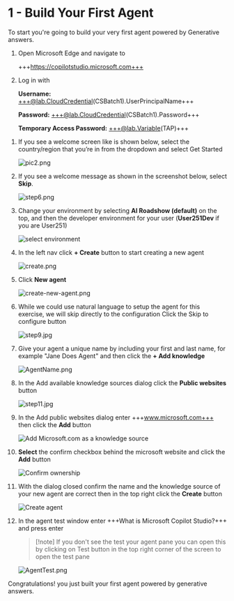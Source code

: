 # 1 - Build Your First Agent

To start you're going to build your very first agent powered by Generative answers.

1. Open Microsoft Edge and navigate to

    +++https://copilotstudio.microsoft.com+++

1. Log in with 

    **Username:** +++@lab.CloudCredential(CSBatch1).UserPrincipalName+++


    **Password:** +++@lab.CloudCredential(CSBatch1).Password+++

    **Temporary Access Password:** +++@lab.Variable(TAP)+++

<!-- 3. If you see a message about needing to setup additional security like is shown below, select **Ask later**

    ![pic1_official.png](./images/instructions273634/pic1_official.png) -->

1. If you see a welcome screen like is shown below, select the country/region that you’re in from the dropdown and select Get Started

    ![pic2.png](./images/instructions273634/pic2.png)

1. If you see a welcome message as shown in the screenshot below, select **Skip**.

    ![step6.png](./images/instructions273634/step6.png)

1. Change your environment by selecting **AI Roadshow (default)** on the top, and then the developer environment for your user (**User251Dev** if you are User251)

    ![select environment](./images/select-environment.png)

1. In the left nav click **+ Create** button to start creating a new agent

    ![create.png](./images/instructions279065/create.png)

1. Click **New agent**

    ![create-new-agent.png](./images/instructions279065/create-new-agent.png)

1. While we could use natural language to setup the agent for this exercise, we will skip directly to the configuration Click the Skip to configure button

    ![step9.jpg](./images/instructions273634/step9.jpg)

1. Give your agent a unique name by including your first and last name, for example "Jane Does Agent" and then click the **+ Add knowledge**

    ![AgentName.png](./images/instructions273634/step10.jpg)

1. In the Add available knowledge sources dialog click the **Public websites** button

    ![step11.jpg](./images/public-websites.png)

1. In the Add public websites dialog enter +++www.microsoft.com+++ then click the **Add** button

    ![Add Microsoft.com as a knowledge source](./images/add-microsoftcom.png)

1. **Select** the confirm checkbox behind the microsoft website and click the **Add** button

    ![Confirm ownership](./images/confirm-website.png)

1. With the dialog closed confirm the name and the knowledge source of your new agent are correct then in the top right click the **Create** button

    ![Create agent](./images/create-agent.png)

1. In the agent test window enter +++What is Microsoft Copilot Studio?+++ and press enter

    > [!note] If you don't see the test your agent pane you can open this by clicking on Test button in the top right corner of the screen to open the test pane

    ![AgentTest.png](./images/instructions273634/step15.jpg)

Congratulations! you just built your first agent powered by generative answers.

